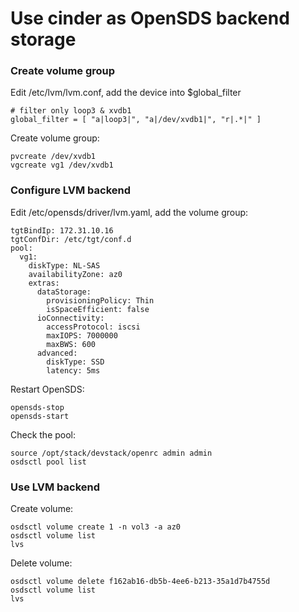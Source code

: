 # Use cinder as OpenSDS backend storage

### Create volume group

Edit /etc/lvm/lvm.conf, add the device into $global_filter

```shell
# filter only loop3 & xvdb1
global_filter = [ "a|loop3|", "a|/dev/xvdb1|", "r|.*|" ]
```

Create volume group:

```shell
pvcreate /dev/xvdb1
vgcreate vg1 /dev/xvdb1
```


### Configure LVM backend

Edit /etc/opensds/driver/lvm.yaml, add the volume group:

```shell
tgtBindIp: 172.31.10.16
tgtConfDir: /etc/tgt/conf.d
pool:
  vg1:
    diskType: NL-SAS
    availabilityZone: az0
    extras:
      dataStorage:
        provisioningPolicy: Thin
        isSpaceEfficient: false
      ioConnectivity:
        accessProtocol: iscsi
        maxIOPS: 7000000
        maxBWS: 600
      advanced:
        diskType: SSD
        latency: 5ms
```

Restart OpenSDS:

```shell
opensds-stop
opensds-start
```

Check the pool:

```shell
source /opt/stack/devstack/openrc admin admin
osdsctl pool list
```

### Use LVM backend

Create volume:

```shell
osdsctl volume create 1 -n vol3 -a az0
osdsctl volume list
lvs
```

Delete volume:

```shell
osdsctl volume delete f162ab16-db5b-4ee6-b213-35a1d7b4755d
osdsctl volume list
lvs
```